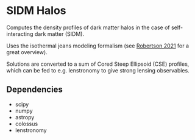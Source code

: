 # SIDM Halos

Computes the density profiles of dark matter halos in the case of self-interacting
dark matter (SIDM).

Uses the isothermal jeans modeling formalism (see [Robertson 2021](https://ui.adsabs.harvard.edu/abs/2021MNRAS.501.4610R/abstract) for a great overview).

Solutions are converted to a sum of Cored Steep Ellipsoid (CSE) profiles, which
can be fed to e.g. lenstronomy to give strong lensing observables.

## Dependencies

- scipy
- numpy
- astropy
- colossus
- lenstronomy
